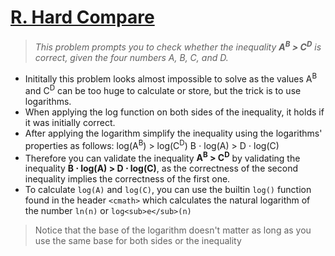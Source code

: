 # [R. Hard Compare](https://codeforces.com/group/6uhngucRCe/contest/429334/problem/R)
> *This problem prompts you to check whether the inequality **A<sup>B</sup> > C<sup>D</sup>** is correct, given the four numbers A, B, C, and D.*

+ Inititally this problem looks almost impossible to solve as the values A<sup>B</sup> and C<sup>D</sup> can be too huge to calculate or store, but the trick is to use logarithms.
+ When applying the log function on both sides of the inequality, it holds if it was initially correct.
+ After applying the logarithm simplify the inequality using the logarithms' properties as follows:
log(A<sup>B</sup>) > log(C<sup>D</sup>)
B ⋅ log(A) > D ⋅ log(C)
+ Therefore you can validate the inequality **A<sup>B</sup> > C<sup>D</sup>** by validating the inequality **B ⋅ log(A) > D ⋅ log(C)**, as the correctness of the second inequality implies the correctness of the first one.
+ To calculate ```log(A)``` and ```log(C)```, you can use the builtin ```log()``` function found in the header ```<cmath>``` which calculates the natural logarithm of the number ```ln(n)``` or ```log<sub>e</sub>(n)```
> Notice that the base of the logarithm doesn't matter as long as you use the same base for both sides or the inequality